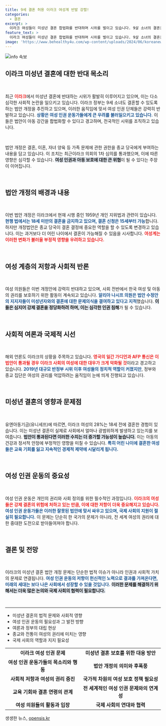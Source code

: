 ```yaml
---
title: 9세 결혼 허용 이라크 여성계 반발 강렬!
categories:
  - 결혼
excerpt: >
  이라크 여성들이 미성년 결혼 합법화를 반대하며 시위를 벌이고 있습니다. 9살 소녀의 결혼을 허용하는 법안 개정안에 여성계는 아동 강간을 합법화할 것이라며 강력 반발, 전국적인 저항의 목소리가 커지고 있습니다.
feature_text: >
  이라크 여성들이 미성년 결혼 합법화를 반대하며 시위를 벌이고 있습니다. 9살 소녀의 결혼을 허용하는 법안 개정안에 여성계는 아동 강간을 합법화할 것이라며 강력 반발, 전국적인 저항의 목소리가 커지고 있습니다.
image: 'https://www.behealthy4u.com/wp-content/uploads/2024/06/koreanews.jpg'
---
```


<p><img src="https://www.behealthy4u.com/wp-content/uploads/2024/06/koreanews.jpg" alt="info 속보" /></p>

<h2 data-ke-size="size26">이라크 미성년 결혼에 대한 반대 목소리</h2>

<p data-ke-size="size16">&nbsp;</p>

<p>최근 <b><span style="color: #ee2323;">이라크</span></b>에서 미성년 결혼에 반대하는 시위가 활발히 이루어지고 있으며, 이는 다소 심각한 사회적 논란을 일으키고 있습니다. 이라크 정부는 9세 소녀도 결혼할 수 있도록 하는 법안 개정을 추진하고 있으며, 이러한 움직임에 맞서 여성 인권 단체들은 강력히 반발하고 있습니다. <b><span style="color: #1a5490;">상황은 여성 인권 운동가들에게 큰 우려를 불러일으키고 있습니다.</span></b> 이들은 법안이 아동 강간을 합법화할 수 있다고 경고하며, 전국적인 시위를 조직하고 있습니다.</p>

<p data-ke-size="size16">&nbsp;</p>

<p>법안 개정은 결혼, 이혼, 자녀 양육 등 가족 문제에 관한 권한을 종교 당국에게 부여하는 내용을 담고 있습니다. 이 조치는 최근이라크 의회의 1차 심의를 통과했으며, 이에 따른 영향은 심각할 수 있습니다. <b><span style="background-color: #21538527;">여성 인권과 아동 보호에 대한 큰 위협</span></b>이 될 수 있다는 주장이 이어집니다.</p>

<p data-ke-size="size16">&nbsp;</p>

<h2 data-ke-size="size26">법안 개정의 배경과 내용</h2>

<p data-ke-size="size16">&nbsp;</p>

<p>이번 법안 개정은 이라크에서 현재 시행 중인 1959년 개인 지위법과 관련이 있습니다. <b><span style="color: #1a5490;">현행 법에서는 18세 미만의 결혼을 금지하고 있으며, 결혼 신청은 15세부터 가능</span></b>합니다. 하지만 개정법안은 종교 당국이 결혼 결정에 중요한 역할을 할 수 있도록 변경하고 있습니다. 이는 과거보다 더 어린 나이에서 결혼이 가능해질 수 있음을 시사합니다. <b><span style="color: #ee2323;">여성계는 이러한 변화가 불러올 부정적 영향을 우려하고 있습니다.</span></b></p>

<p data-ke-size="size16">&nbsp;</p>

<h2 data-ke-size="size26">여성 계층의 저항과 사회적 반론</h2>

<p data-ke-size="size16">&nbsp;</p>

<p>여성 의원들은 이번 개정안에 강력히 반대하고 있으며, 사회 전반에서 한국 여성 및 아동의 권리를 보호하기 위한 활동이 계속되고 있습니다. <b><span style="color: #1a5490;">알리아 나시프 의원은 법안 수정안의 지지자들이 미성년자와의 결혼에 대한 문제의식을 결여하고 있다고 지적</span></b>했습니다. <b><span style="background-color: #21538527;">이들은 심지어 강제 결혼을 정당화하려 하며, 이는 심각한 인권 침해</span></b>가 될 수 있습니다.</p>

<p data-ke-size="size16">&nbsp;</p>

<h2 data-ke-size="size26">사회적 여론과 국제적 시선</h2>

<p data-ke-size="size16">&nbsp;</p>

<p>해외 언론도 이라크의 상황을 주목하고 있습니다. <b><span style="color: #ee2323;">영국의 일간 가디언과 AFP 통신은 이 법안이 통과될 경우 이라크 사회의 여성에 대한 대우가 크게 악화될 것</span></b>이라고 경고하고 있습니다. <b><span style="color: #1a5490;">2019년 대규모 반정부 시위 이후 여성들의 정치적 역할이 커졌지만</span></b>, 정부와 종교 집단은 여성의 권리를 억압하려는 움직임이 눈에 띄게 진행되고 있습니다. </p>

<p data-ke-size="size16">&nbsp;</p>

<h2 data-ke-size="size26">미성년 결혼의 영향과 문제점</h2>

<p data-ke-size="size16">&nbsp;</p>

<p>유엔아동기금(유니세프)에 따르면, 이라크 여성의 28%는 18세 전에 결혼한 경험이 있습니다. 이는 미성년 결혼이 실제로 사회에서 얼마나 광범위하게 발생하고 있는지를 보여줍니다. <b><span style="background-color: #21538527;">법안이 통과된다면 이러한 수치는 더 증가할 가능성이 높습니다.</span></b> 이는 아동의 건강과 정서적 안정에 부정적인 영향을 미칠 수 있습니다. <b><span style="color: #1a5490;">특히 어린 나이에 결혼한 여성들은 교육 기회를 잃고 지속적인 경제적 제약에 시달리게 됩니다.</span></b></p>

<p data-ke-size="size16">&nbsp;</p>

<h2 data-ke-size="size26">여성 인권 운동의 중요성</h2>

<p data-ke-size="size16">&nbsp;</p>

<p>여성 인권 운동은 개인의 권리와 사회 정의를 위한 필수적인 과정입니다. <b><span style="color: #ee2323;">이라크의 여성들은 강제 결혼의 위험에 처하고 있는 만큼, 이에 대한 저항이 더욱 중요해지고 있습니다.</span></b> <b><span style="color: #1a5490;">여성 인권 운동가들은 이러한 잘못된 법안에 맞서 싸우고 있으며, 국제 사회의 지원이 절실히 필요합니다.</span></b> 이 문제는 단순히 한 국가의 문제가 아니라, 전 세계 여성의 권리에 대한 중대한 도전으로 받아들여져야 합니다.</p>

<p data-ke-size="size16">&nbsp;</p>

<h2 data-ke-size="size26">결론 및 전망</h2>

<p data-ke-size="size16">&nbsp;</p>

<p>이라크의 미성년 결혼 법안 개정 문제는 단순한 법적 이슈가 아니라 인권과 사회적 가치의 문제로 연결됩니다. <b><span style="color: #1a5490;">여성 인권 운동의 저항이 헌신적인 노력으로 결과를 가져온다면, 미래의 세대는 보다 나은 사회에서 성장할 수 있을 것입니다.</span></b> <b><span style="background-color: #21538527;">이러한 문제를 해결하기 위해서는 더욱 많은 논의와 국제 사회의 협력이 필요합니다.</span></b> </p>

<p data-ke-size="size16">&nbsp;</p>

<hr />

<ul>
<li>미성년 결혼의 법적 문제와 사회적 영향</li>
<li>여성 인권 운동의 필요성과 그 발전 방향</li>
<li>여론과 정부의 대립 현상</li>
<li>종교와 전통이 여성의 권리에 미치는 영향</li>
<li>국제 사회의 역할과 지지 필요성</li>
</ul>

<table style="width: 100%;">
<tr>
<td style="text-align: center; height: 17px;"><b>이라크 여성 인권 문제</b></td>
<td style="text-align: center; height: 17px;"><b>미성년 결혼 보호를 위한 대응 방안</b></td>
</tr>
<tr>
<td style="text-align: center; height: 17px;"><b>여성 인권 운동가들의 목소리와 행동</b></td>
<td style="text-align: center; height: 17px;"><b>법안 개정의 의미와 후폭풍</b></td>
</tr>
<tr>
<td style="text-align: center; height: 17px;"><b>사회적 저항과 여성의 권리 증진</b></td>
<td style="text-align: center; height: 17px;"><b>국가적 차원의 여성 보호 정책 필요성</b></td>
</tr>
<tr>
<td style="text-align: center; height: 17px;"><b>교육 기회와 결혼 연령의 관계</b></td>
<td style="text-align: center; height: 17px;"><b>전 세계적인 여성 인권 문제와의 연계성</b></td>
</tr>
<tr>
<td style="text-align: center; height: 17px;"><b>여성 의원들의 활동과 입장</b></td>
<td style="text-align: center; height: 17px;"><b>국제 사회의 연대와 협력</b></td>
</tr>
</table>
생생한 뉴스, <a href="https://opensis.kr" rel="dofollow">opensis.kr</a>


